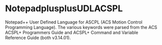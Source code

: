 # NotepadplusplusUDLACSPL
Notepad++ User Defined Language for ASCPL (ACS Motion Control Programming Language).  The various keywords were parsed from the ACS ACSPL+ Programmers Guide and ACSPL+ Command and Variable Reference Guide (both v3.14.01).
